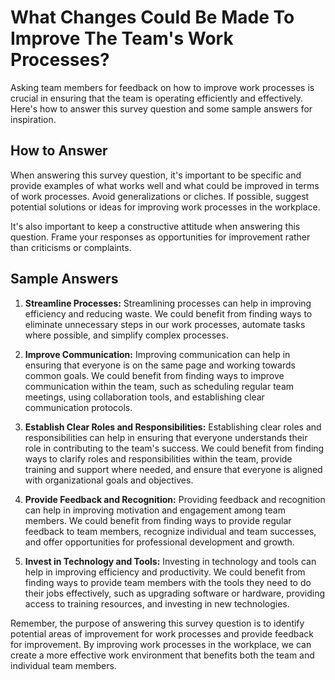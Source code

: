 What Changes Could Be Made To Improve The Team's Work Processes?
=======================================================================================

Asking team members for feedback on how to improve work processes is crucial in ensuring that the team is operating efficiently and effectively. Here's how to answer this survey question and some sample answers for inspiration.

How to Answer
-------------

When answering this survey question, it's important to be specific and provide examples of what works well and what could be improved in terms of work processes. Avoid generalizations or cliches. If possible, suggest potential solutions or ideas for improving work processes in the workplace.

It's also important to keep a constructive attitude when answering this question. Frame your responses as opportunities for improvement rather than criticisms or complaints.

Sample Answers
--------------

1. **Streamline Processes:** Streamlining processes can help in improving efficiency and reducing waste. We could benefit from finding ways to eliminate unnecessary steps in our work processes, automate tasks where possible, and simplify complex processes.

2. **Improve Communication:** Improving communication can help in ensuring that everyone is on the same page and working towards common goals. We could benefit from finding ways to improve communication within the team, such as scheduling regular team meetings, using collaboration tools, and establishing clear communication protocols.

3. **Establish Clear Roles and Responsibilities:** Establishing clear roles and responsibilities can help in ensuring that everyone understands their role in contributing to the team's success. We could benefit from finding ways to clarify roles and responsibilities within the team, provide training and support where needed, and ensure that everyone is aligned with organizational goals and objectives.

4. **Provide Feedback and Recognition:** Providing feedback and recognition can help in improving motivation and engagement among team members. We could benefit from finding ways to provide regular feedback to team members, recognize individual and team successes, and offer opportunities for professional development and growth.

5. **Invest in Technology and Tools:** Investing in technology and tools can help in improving efficiency and productivity. We could benefit from finding ways to provide team members with the tools they need to do their jobs effectively, such as upgrading software or hardware, providing access to training resources, and investing in new technologies.

Remember, the purpose of answering this survey question is to identify potential areas of improvement for work processes and provide feedback for improvement. By improving work processes in the workplace, we can create a more effective work environment that benefits both the team and individual team members.
